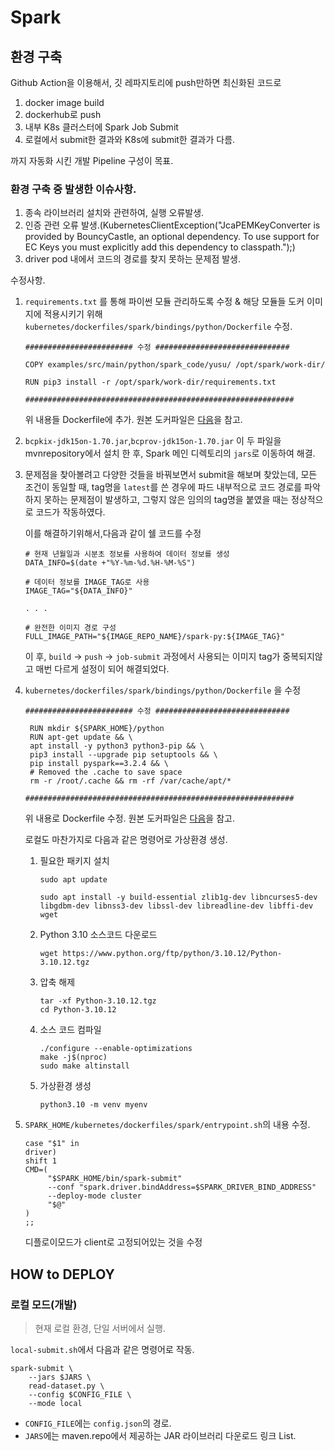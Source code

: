 # Spark

## 환경 구축
Github Action을 이용해서,
깃 레파지토리에 push만하면 최신화된 코드로 

1) docker image build
2) dockerhub로 push
3) 내부 K8s 클러스터에 Spark Job Submit
4) 로컬에서 submit한 결과와 K8s에 submit한 결과가 다름.
  
까지 자동화 시킨
개발 Pipeline 구성이 목표.

### 환경 구축 중 발생한 이슈사항.

1) 종속 라이브러리 설치와 관련하여, 실행 오류발생.
2) 인증 관련 오류 발생.(KubernetesClientException("JcaPEMKeyConverter is provided by BouncyCastle, an optional dependency. To use support for EC Keys you must explicitly add this dependency to classpath.");)
3) driver pod 내에서 코드의 경로를 찾지 못하는 문제점 발생.

수정사항.

1) `requirements.txt` 를 통해 파이썬 모듈 관리하도록 수정 &
    해당 모듈들 도커 이미지에 적용시키기 위해
    `kubernetes/dockerfiles/spark/bindings/python/Dockerfile` 수정.
    ```
    ######################## 수정 ##############################

    COPY examples/src/main/python/spark_code/yusu/ /opt/spark/work-dir/

    RUN pip3 install -r /opt/spark/work-dir/requirements.txt

    ############################################################
    ```
    위 내용들 Dockerfile에 추가. 원본 도커파일은 [다음](https://github.com/apache/spark/blob/master/resource-managers/kubernetes/docker/src/main/dockerfiles/spark/bindings/python/Dockerfile)을 참고.


2) `bcpkix-jdk15on-1.70.jar`,`bcprov-jdk15on-1.70.jar`
이 두 파일을 mvnrepository에서 설치 한 후, Spark 메인 디렉토리의 `jars`로 이동하여 해결.

1) 문제점을 찾아볼려고 다양한 것들을 바꿔보면서 submit을 해보며 찾았는데, 모든 조건이 동일할 때, tag명을 `latest`를 쓴 경우에 파드 내부적으로 코드 경로를 파악하지 못하는 문제점이 발생하고, 그렇지 않은 임의의 tag명을 붙였을 때는 정상적으로 코드가 작동하였다.

    이를 해결하기위해서,다음과 같이 쉘 코드를 수정

    ```
    # 현재 년월일과 시분초 정보를 사용하여 데이터 정보를 생성
    DATA_INFO=$(date +"%Y-%m-%d.%H-%M-%S")

    # 데이터 정보를 IMAGE_TAG로 사용
    IMAGE_TAG="${DATA_INFO}"

    . . .

    # 완전한 이미지 경로 구성
    FULL_IMAGE_PATH="${IMAGE_REPO_NAME}/spark-py:${IMAGE_TAG}"
    ```

    이 후, `build` -> `push` -> `job-submit` 과정에서 사용되는 이미지 tag가 중복되지않고 매번 다르게 설정이 되어 해결되었다.


2) `kubernetes/dockerfiles/spark/bindings/python/Dockerfile` 을 수정

    ``` 
    ######################## 수정 ##############################

     RUN mkdir ${SPARK_HOME}/python
     RUN apt-get update && \
     apt install -y python3 python3-pip && \
     pip3 install --upgrade pip setuptools && \
     pip install pyspark==3.2.4 && \
     # Removed the .cache to save space
     rm -r /root/.cache && rm -rf /var/cache/apt/*

    ############################################################
    ```
    위 내용로 Dockerfile 수정. 원본 도커파일은 [다음](https://github.com/apache/spark/blob/master/resource-managers/kubernetes/docker/src/main/dockerfiles/spark/bindings/python/Dockerfile)을 참고.

    로컬도 마찬가지로 다음과 같은 명령어로 가상환경 생성.

   1. 필요한 패키지 설치
        ```
        sudo apt update
        
        sudo apt install -y build-essential zlib1g-dev libncurses5-dev libgdbm-dev libnss3-dev libssl-dev libreadline-dev libffi-dev wget
        ```
   2. Python 3.10 소스코드 다운로드
        ```
        wget https://www.python.org/ftp/python/3.10.12/Python-3.10.12.tgz
        ```
   3. 압축 해제
        ```
        tar -xf Python-3.10.12.tgz
        cd Python-3.10.12
        ```
   4. 소스 코드 컴파일
        ```
        ./configure --enable-optimizations
        make -j$(nproc)
        sudo make altinstall
        ```
   5. 가상환경 생성
        ```
        python3.10 -m venv myenv
        ```

3) `SPARK_HOME/kubernetes/dockerfiles/spark/entrypoint.sh`의 내용 수정.
     ```
     case "$1" in
     driver)
     shift 1
     CMD=(
          "$SPARK_HOME/bin/spark-submit"
          --conf "spark.driver.bindAddress=$SPARK_DRIVER_BIND_ADDRESS"
          --deploy-mode cluster
          "$@"
     )
     ;;
     ```
     디플로이모드가 client로 고정되어있는 것을 수정

## HOW to DEPLOY


### 로컬 모드(개발)
> 현재 로컬 환경, 단일 서버에서 실행.

`local-submit.sh`에서 다음과 같은 명령어로 작동.

```
spark-submit \
    --jars $JARS \
    read-dataset.py \
    --config $CONFIG_FILE \
    --mode local
```
- `CONFIG_FILE`에는 `config.json`의 경로. 
- `JARS`에는 maven.repo에서 제공하는 JAR 라이브러리 다운로드 링크 List. 



